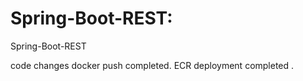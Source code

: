 # Spring-Boot-REST:
Spring-Boot-REST

code changes
docker push completed.
ECR deployment completed .
